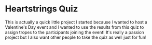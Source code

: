 # Heartstrings Quiz

This is actually a quick little project I started because I wanted to host a Valentine's Day event and I wanted to use the results from this quiz to assign tropes to the participants joining the event! It's really a passion project but I also want other people to take the quiz as well just for fun!
